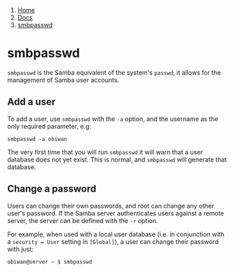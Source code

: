 <!-- -
Title: smbpasswd
Description: Notes on the smbpasswd Samba password tool
First Published: 2013-10-25
- -->

<ol class="breadcrumb" itemprop="breadcrumb">
	<li><a href="/">Home</a></li>
	<li><a href="/docs/">Docs</a></li>
	<li><a href="/docs/smbpasswd.html">smbpasswd</a></li>
</ol>

smbpasswd
=========

`smbpasswd` is the Samba equivalent of the system's `passwd`, it allows 
for the management of Samba user accounts.

Add a user
----------
To add a user, use `smbpasswd` with the `-a` option, and the username as 
the only required parameter, e.g:

    smbpasswd -a obiwan

The very first time that you will run `smbpasswd` it will warn that a 
user database does not yet exist. This is normal, and `smbpasswd` will 
generate that database.

Change a password
-----------------
Users can change their own passwords, and root can change any other 
user's password. If the Samba server authenticates users against a 
remote server, the server can be defined with the `-r` option.

For example, when used with a local user database (i.e. in conjunction 
with a `security = User` setting in `[Global]`), a user can change 
their password with just:

    obiwan@server ~ $ smbpasswd


